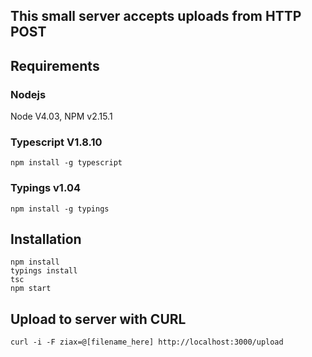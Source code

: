 ## This small server accepts uploads from HTTP POST

## Requirements

### Nodejs

Node V4.03, NPM v2.15.1

### Typescript V1.8.10
```
npm install -g typescript
```
### Typings v1.04
```
npm install -g typings
```

## Installation
```
npm install
typings install
tsc
npm start
```


## Upload to server with CURL

```
curl -i -F ziax=@[filename_here] http://localhost:3000/upload

```
